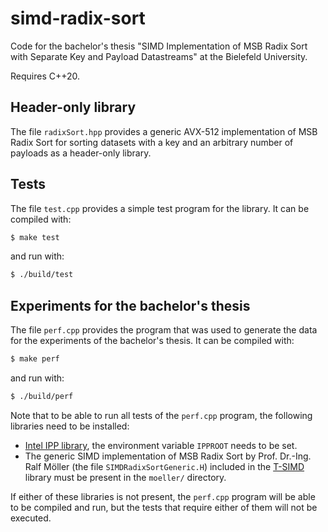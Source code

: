 # simd-radix-sort

Code for the bachelor's thesis "SIMD Implementation of MSB Radix Sort with Separate Key and Payload Datastreams" at the Bielefeld University.

Requires C++20.

## Header-only library

The file `radixSort.hpp` provides a generic AVX-512 implementation of MSB Radix Sort for sorting datasets with a key and an arbitrary number of payloads as a header-only library.

## Tests

The file `test.cpp` provides a simple test program for the library. It can be compiled with:
    
```bash
$ make test
```

and run with:
    
```bash
$ ./build/test
```

## Experiments for the bachelor's thesis

The file `perf.cpp` provides the program that was used to generate the data for the experiments of the bachelor's thesis.
It can be compiled with:
    
```bash
$ make perf
```

and run with:
    
```bash
$ ./build/perf
```

Note that to be able to run all tests of the `perf.cpp` program, the following libraries need to be installed:
- [Intel IPP library](https://www.intel.com/content/www/us/en/developer/tools/oneapi/ipp.html), the environment variable `IPPROOT` needs to be set.
- The generic SIMD implementation of MSB Radix Sort by Prof. Dr.-Ing. Ralf Möller (the file `SIMDRadixSortGeneric.H`) included in the [T-SIMD](https://www.ti.uni-bielefeld.de/html/people/moeller/tsimd_warpingsimd.html) library must be present in the `moeller/` directory.

If either of these libraries is not present, the `perf.cpp` program will be able to be compiled and run, but the tests that require either of them will not be executed.
